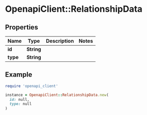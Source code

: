 # OpenapiClient::RelationshipData

## Properties

| Name | Type | Description | Notes |
| ---- | ---- | ----------- | ----- |
| **id** | **String** |  |  |
| **type** | **String** |  |  |

## Example

```ruby
require 'openapi_client'

instance = OpenapiClient::RelationshipData.new(
  id: null,
  type: null
)
```

